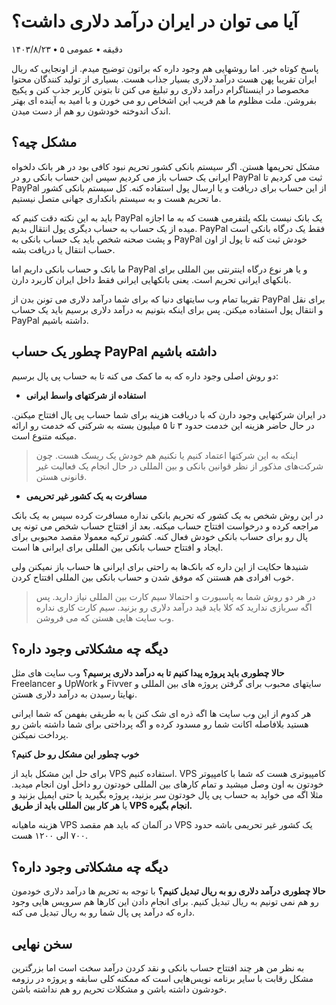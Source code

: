 # آیا می توان در ایران درآمد دلاری داشت؟

۱۴۰۳/۸/۲۳ **•** ۵ دقیقه **•** عمومی

پاسخ کوتاه خیر. اما روشهایی هم وجود داره که براتون توضیح میدم. از اونجایی که ریال ایران تقریبا پهن هست درآمد دلاری بسیار جذاب هست. بسیاری از تولید کنندگان محتوا مخصوصا در اینستاگرام درآمد دلاری رو تبلیغ می کنن تا بتونن کاربر جذب کنن و پکیج بفروشن. ملت مظلوم ما هم فریب این اشخاص رو می خورن و با امید به آینده ای بهتر اندک اندوخته خودشون رو هم از دست میدن.

## مشکل چیه؟

مشکل تحریمها هستن. اگر سیستم بانکی کشور تحریم نبود کافی بود در هر بانک دلخواه ایرانی یک حساب باز می کردیم سپس این حساب بانکی رو در PayPal ثبت می کردیم تا PayPal از این حساب برای دریافت و یا ارسال پول استفاده کنه. کل سیستم بانکی کشور ما تحریم هست و به سیستم بانکداری جهانی متصل نیستیم.

باید به این نکته دقت کنیم که PayPal یک بانک نیست بلکه پلتفرمی هست که به ما اجازه میده از یک حساب به حساب دیگری پول انتقال بدیم. PayPal فقط یک درگاه بانکی است و پشت صحنه شخص باید یک حساب بانکی به PayPal خودش ثبت کنه تا پول از اون حساب انتقال یا دریافت بشه.

ما بانک و حساب بانکی داریم اما PayPal و یا هر نوع درگاه اینترنتی بین المللی برای بانکهای ایرانی تحریم است. یعنی بانکهایی ایرانی فقط داخل ایران کاربرد دارن. 

تقریبا تمام وب سایتهای دنیا که برای شما درآمد دلاری می تونن بدن از PayPal برای نقل و انتقال پول استفاده میکنن. پس برای اینکه بتونیم به درآمد دلاری برسیم باید یک حساب PayPal داشته باشیم. 

## چطور یک حساب PayPal داشته باشیم

دو روش اصلی وجود داره که به ما کمک می کنه تا به حساب پی پال برسیم:

- **استفاده از شرکتهای واسط ایرانی**

در ایران شرکتهایی وجود دارن که با دریافت هزینه برای شما حساب پی پال افتتاح میکنن.  در حال حاضر هزینه این خدمت حدود ۳ تا ۵ میلیون بسته به شرکتی که خدمت رو ارائه میکنه متنوع است. 

> اینکه به این شرکتها اعتماد کنیم یا نکنیم هم خودش یک ریسک هست. چون شرکت‌های مذکور از نظر قوانین بانکی و بین المللی در حال انجام یک فعالیت غیر قانونی هستن.
> 

- **مسافرت به یک کشور غیر تحریمی**

در این روش شخص به یک کشور که تحریم بانکی نداره مسافرت کرده  سپس به یک بانک مراجعه کرده و درخواست افتتاح حساب میکنه. بعد از افتتاح حساب شخص می تونه پی پال رو برای حساب بانکی خودش فعال کنه. کشور ترکیه معمولا مقصد محبوبی برای ایجاد و افتتاح حساب بانکی بین المللی برای ایرانی ها است. 

شنیدها حکایت از این داره که بانک‌ها به راحتی برای ایرانی ها حساب باز نمیکنن ولی خوب افرادی هم هستنن که موفق شدن و حساب بانکی بین المللی افتتاح کردن.

> در هر دو روش شما به پاسبورت و احتمالا سیم کارت بین المللی نیاز دارید. پس اگه سربازی ندارید که کلا باید قید درآمد دلاری رو بزنید. سیم کارت کاری نداره وب سایت هایی هستن که می فروشن.
> 

## دیگه چه مشکلاتی وجود داره؟

**حالا چطوری باید پروژه پیدا کنیم تا به درآمد دلاری برسیم؟** وب سایت های مثل Freelancer و UpWork و Fivver سایتهای محبوب برای گرفتن پروژه های بین المللی و نهایتا رسیدن به درآمد دلاری هستن. 

 هر کدوم از این وب سایت ها اگه ذره ای شک کنن یا به طریقی بفهمن که شما ایرانی هستید بلافاصله اکانت شما رو مسدود کرده و اگه پرداختی برای شما داشته باشن رو پرداخت نمیکنن.

**خوب چطور این مشکل رو حل کنیم؟**

برای حل این مشکل باید از VPS‌ استفاده کنیم. VPS کامپیوتری هست که شما با کامپیوتر خودتون به اون وصل میشید و تمام کارهای بین المللی خودتون رو داخل اون انجام میدید. مثلا اگه می خواید به حساب پی پال خودتون سر بزنید، پروژه بگیرید یا حتی ایمیل بزنید و یا **هر کار بین المللی باید از طریق VPS‌ انجام بگیره.** 

هزینه ماهیانه VPS در آلمان که باید هم مقصد VPS یک کشور غیر تحریمی باشه حدود ۷۰۰ الی ۱۲۰۰ هست.

 

## دیگه چه مشکلاتی وجود داره؟

**حالا چطوری درآمد دلاری رو به ریال تبدیل کنیم؟** با توجه به تحریم ها درآمد دلاری خودمون رو هم نمی تونیم به ریال تبدیل کنیم. برای انجام دادن این کارها هم سرویس هایی وجود داره که درآمد پی پال شما رو به ریال تبدیل می کنه.

## سخن نهایی

به نظر من هر چند افتتاح حساب بانکی و نقد کردن درآمد سخت است اما بزرگترین مشکل رقابت با سایر برنامه نویس‌هایی است که ممکنه کلی سابقه و پروژه در رزومه خودشون داشته باشن و مشکلات تحریم رو هم نداشته باشن.